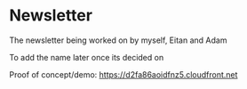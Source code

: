 # Newsletter
The newsletter being worked on by myself, Eitan and Adam

To add the name later once its decided on

Proof of concept/demo: https://d2fa86aoidfnz5.cloudfront.net